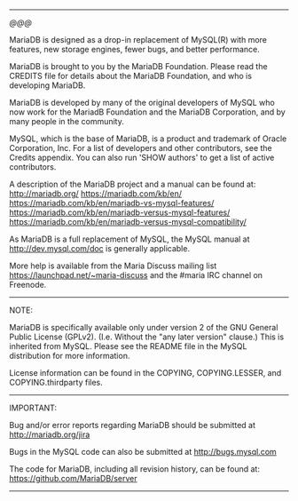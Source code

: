 ###
---

*@@@*








MariaDB is designed as a drop-in replacement of MySQL(R) with more
features, new storage engines, fewer bugs, and better performance.

MariaDB is brought to you by the MariaDB Foundation.
Please read the CREDITS file for details about the MariaDB Foundation,
and who is developing MariaDB.

MariaDB is developed by many of the original developers of MySQL who
now work for the MariadB Foundation and the MariaDB Corporation, and by many people in
the community.

MySQL, which is the base of MariaDB, is a product and trademark of Oracle
Corporation, Inc. For a list of developers and other contributors,
see the Credits appendix.  You can also run 'SHOW authors' to get a
list of active contributors.

A description of the MariaDB project and a manual can be found at:
http://mariadb.org/
https://mariadb.com/kb/en/
https://mariadb.com/kb/en/mariadb-vs-mysql-features/
https://mariadb.com/kb/en/mariadb-versus-mysql-features/
https://mariadb.com/kb/en/mariadb-versus-mysql-compatibility/

As MariaDB is a full replacement of MySQL, the MySQL manual at
http://dev.mysql.com/doc is generally applicable.

More help is available from the Maria Discuss mailing list
https://launchpad.net/~maria-discuss
and the #maria IRC channel on Freenode.

***************************************************************************

NOTE: 

MariaDB is specifically available only under version 2 of the GNU
General Public License (GPLv2). (I.e. Without the "any later version"
clause.) This is inherited from MySQL. Please see the README file in
the MySQL distribution for more information.

License information can be found in the COPYING, COPYING.LESSER,
and COPYING.thirdparty files.

***************************************************************************

IMPORTANT:

Bug and/or error reports regarding MariaDB should be submitted at
http://mariadb.org/jira

Bugs in the MySQL code can also be submitted at http://bugs.mysql.com

The code for MariaDB, including all revision history, can be found at:
https://github.com/MariaDB/server

***************************************************************************
